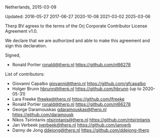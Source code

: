 Netherlands, 2015-03-09

Updated:
    2016-05-27
    2017-06-27
    2020-10-08
    2021-03-02
    2025-03-06

Therp BV agrees to the terms of the Orj Corporate 
Contributor License Agreement v1.0.

We declare that we are authorized and able to make this agreement and sign
this declaration.

Signed,

*  Ronald Portier ronald@therp.nl https://github.com/nl66278

List of contributors:

*  Giovanni Capalbo giovanni@therp.nl https://github.com/gfcapalbo
*  Holger Brunn hbrunn@therp.nl https://github.com/hbrunn (up to 2020-05-31)
*  Lara Freeke lfreeke@therp.nl https://github.com/lfreeke
*  Ronald Portier ronald@therp.nl https://github.com/nl66278
*  George Daramouskas gdaramouskas@therp.nl https://github.com/daramousk
*  Nikos Tsirintanis ntsirintanis@therp.nl https://github.com/ntsirintanis
*  Jan Verbeek jverbeek@therp.nl https://github.com/janverb
*  Danny de Jong ddejong@therp.nl https://github.com/ddejong-therp

